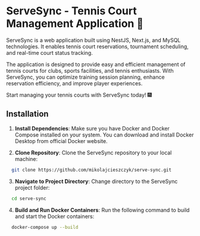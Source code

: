 # ServeSync - Tennis Court Management Application 🥎

ServeSync is a web application built using NestJS, Next.js, and MySQL technologies. It enables tennis court reservations, tournament scheduling, and real-time court status tracking.

The application is designed to provide easy and efficient management of tennis courts for clubs, sports facilities, and tennis enthusiasts. With ServeSync, you can optimize training session planning, enhance reservation efficiency, and improve player experiences.

Start managing your tennis courts with ServeSync today! 🎆

## Installation

1. **Install Dependencies**: Make sure you have Docker and Docker Compose installed on your system. You can download and install Docker Desktop from official Docker website.

2. **Clone Repository**: Clone the ServeSync repository to your local machine:

```bash
  git clone https://github.com/mikolajcieszczyk/serve-sync.git
```

3. **Navigate to Project Directory**: Change directory to the ServeSync project folder:

```bash
  cd serve-sync
```

4. **Build and Run Docker Containers**: Run the following command to build and start the Docker containers:

```bash
  docker-compose up --build
```
